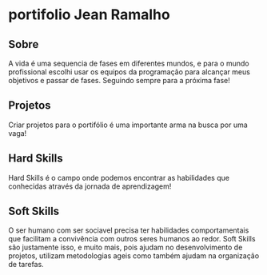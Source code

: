# portifolio Jean Ramalho

## Sobre
A vida é uma sequencia de fases em diferentes mundos, e para o mundo profissional escolhi usar os equipos da programação para alcançar meus objetivos e passar de fases. Seguindo sempre para a próxima fase!

## Projetos
Criar projetos para o portifólio é uma importante arma na busca por uma vaga!

## Hard Skills
Hard Skills é o campo onde podemos encontrar as habilidades que conhecidas através da jornada de aprendizagem!

## Soft Skills
O ser humano com ser sociavel precisa ter habilidades comportamentais que facilitam a convivência com outros seres humanos ao redor. Soft Skills são justamente isso, e muito mais, pois ajudam no desenvolvimento de projetos, utilizam metodologias ageis como também ajudam na organização de tarefas.
